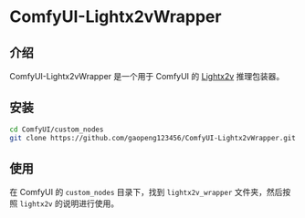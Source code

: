# ComfyUI-Lightx2vWrapper

## 介绍

ComfyUI-Lightx2vWrapper 是一个用于 ComfyUI 的 [Lightx2v](https://github.com/ModelTC/lightx2v) 推理包装器。

## 安装

```bash
cd ComfyUI/custom_nodes
git clone https://github.com/gaopeng123456/ComfyUI-Lightx2vWrapper.git

```

## 使用

在 ComfyUI 的 `custom_nodes` 目录下，找到 `lightx2v_wrapper` 文件夹，然后按照 `lightx2v` 的说明进行使用。
